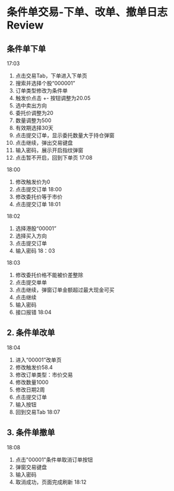 # 条件单交易-下单、改单、撤单日志Review
## 条件单下单
17:03
1. 点击交易Tab，下单进入下单页
2. 搜索并选择个股“000001”
3. 订单类型修改为条件单
4. 触发价点击 +- 按钮调整为20.05
5. 选中卖出方向
6. 委托价调整为20
7. 数量调整为500
8. 有效期选择30天
9. 点击提交订单，显示委托数量大于持仓弹窗
10. 点击继续，弹出交易键盘
11. 输入密码，展示开启指纹弹窗
12. 点击暂不开启，回到下单页
17:08

18:00
1. 修改触发价为0
2. 点击提交订单
18:00
1. 修改委托价等于市价
2. 点击提交订单
18:01

18:02
1. 选择港股“00001”
2. 选择买入方向
3. 点击提交订单
4. 输入密码
18：03

18:03
1. 修改委托价格不能被价差整除
2. 点击提交单单
3. 点击继续，弹窗订单金额超过最大现金可买
4. 点击继续
5. 输入密码
6. 接口报错
18:04

## 2. 条件单改单
18:04
1. 进入“00001”改单页
2. 修改触发价58.4
3. 修改订单类型：市价交易
4. 修改数量1000
5. 修改日期2周
6. 点击提交订单
7. 输入按钮
8. 回到交易Tab
18:07

## 3. 条件单撤单
18:08
1. 点击"00001"条件单取消订单按钮
2. 弹窗交易键盘
3. 输入密码
4. 取消成功，页面完成刷新
18:12
